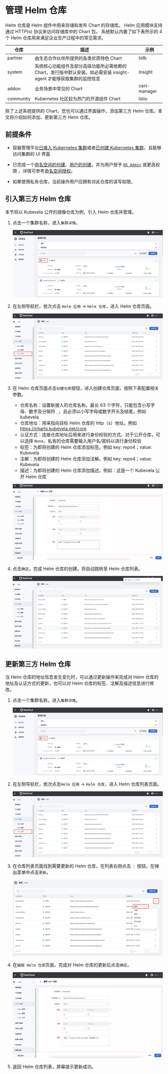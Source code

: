 # 管理 Helm 仓库

Helm 仓库是 Helm 组件中用来存储和发布 Chart 的存储库。
Helm 应用模块支持通过 HTTP(s) 协议来访问存储库中的 Chart 包。
系统默认内置了如下表所示的 4 个 Helm 仓库用来满足企业生产过程中的常见需求。

| 仓库      | 描述                                                         | 示例  |
| --------- | ------------------------------------------------------------ | ------------ |
| partner   | 由生态合作伙伴所提供的各类优质特色 Chart                     | tidb         |
| system    | 系统核心功能组件及部分高级功能所必需依赖的 Chart，发行版中默认安装。如必需安装 insight-agent 才能够获取集群的监控信息 | Insight      |
| addon     | 业务场景中常见的 Chart                                       | cert-manager |
| community | Kubernetes 社区较为热门的开源组件 Chart                      | Istio        |

除了上述系统提供的 Chart，您也可以通过界面操作，添加第三方 Helm 仓库。本文将介绍如何添加、更新第三方 Helm 仓库。

## 前提条件

- 容器管理平台[已接入 Kubernetes 集群](../Clusters/JoinACluster.md)或者[已创建 Kubernetes 集群](../Clusters/CreateCluster.md)，且能够访问集群的 UI 界面

- 已完成一个[命名空间的创建](../Namespaces/createns.md)、[用户的创建](../../../ghippo/04UserGuide/01UserandAccess/User.md)，并为用户授予 [`NS Admin`](../Permissions/PermissionBrief.md#ns-admin) 或更高权限 ，详情可参考[命名空间授权](../Permissions/Cluster-NSAuth.md)。

- 如果使用私有仓库，当前操作用户应拥有对此仓库的读写权限。

## 引入第三方 Helm 仓库

本节将以 Kubevela 公开的镜像仓库为例，引入 Helm 仓库并管理。

1. 点击一个集群名称，进入`集群详情`。

    ![ns](../../images/crd01.png)

2. 在左侧导航栏，依次点击 `Helm 应用` -> `Helm 仓库`，进入 Helm 仓库页面。

    ![helm-repo](../../images/helmrepo01.png)

3. 在 Helm 仓库页面点击`创建仓库`按钮，进入创建仓库页面，按照下表配置相关参数。

    - 仓库名称：设置新接入的仓库名称。最长 63 个字符，只能包含小写字母、数字及分隔符 `_`，且必须以小写字母或数字开头及结尾，例如 kubevela
    - 仓库地址：用来指向目标 Helm 仓库的 http（s）地址。例如 https://charts.kubevela.net/core
    - 认证方式：连接仓库地址后用来进行身份校验的方式。对于公开仓库，可以选择 `None`，私有的仓库需要输入用户名/密码以进行身份校验
    - 标签：为即将创建的 Helm 仓库添加标签。例如 key: repo4；value: Kubevela
    - 注解：为即将创建的 Helm 仓库添加注解。例如 key: repo4；value: Kubevela
    - 描述：为即将创建的 Helm 仓库添加描述。例如：这是一个 Kubevela 公开 Helm 仓库

    ![helm-repo](../../images/helmrepo02.png)

4. 点击`确定`，完成 Helm 仓库的创建。将自动跳转至 Helm 仓库列表。

    ![helm-repo](../../images/helmrepo03.png)

## 更新第三方 Helm 仓库

当 Helm 仓库的地址信息发生变化时，可以通过更新操作来完成对 Helm 仓库的地址及认证方式的更新，也可以对 Helm 仓库的标签、注解及描述信息进行修改。

1. 点击一个集群名称，进入`集群详情`。

    ![ns](../../images/crd01.png)

2. 在左侧导航栏，依次点击`Helm 应用` -> `Helm 仓库`，进入 Helm 仓库列表页面。

    ![helm-repo](../../images/helmrepo01.png)

3. 在仓库列表页面找到需要更新的 Helm 仓库，在列表右侧点击 `⋮` 按钮，在弹出菜单中点击`更新`。

    ![helm-repo](../../images/helmrepo04.png)

4. 在`编辑 Helm 仓库`页面，完成对 Helm 仓库的更新后点击`确定`。

    ![helm-repo](../../images/helmrepo05.png)

5. 返回 Helm 仓库列表，屏幕提示更新成功。
